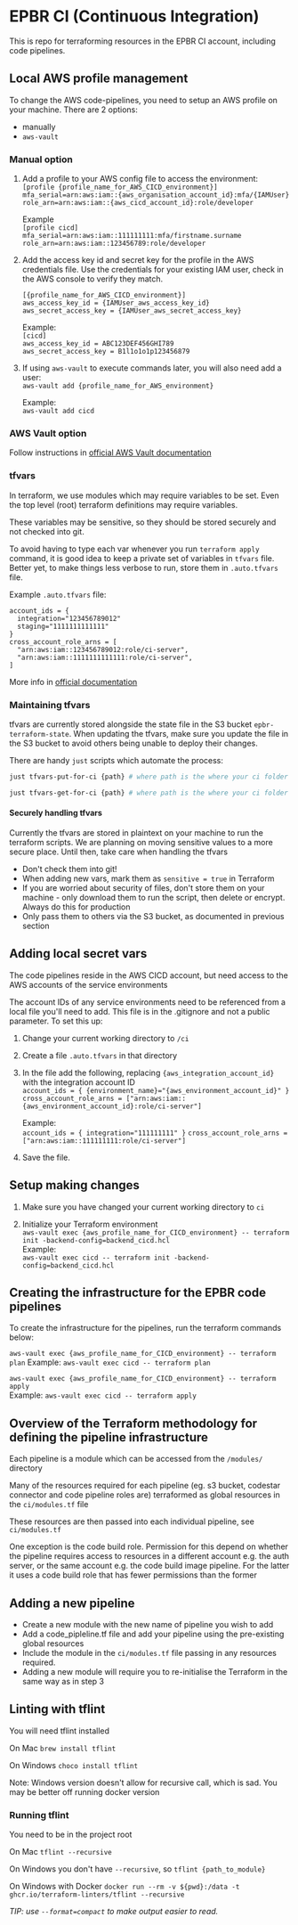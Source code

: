 # EPBR CI (Continuous Integration)

This is repo for terraforming resources in the EPBR CI account, including code pipelines.

## Local AWS profile management

To change the AWS code-pipelines, you need to setup an AWS profile on your machine. There are 2 options:

* manually
* `aws-vault`

### Manual option

1. Add a profile to your AWS config file to access the environment:  
   `[profile {profile_name_for_AWS_CICD_environment}]`  
   `mfa_serial=arn:aws:iam::{aws_organisation_account_id}:mfa/{IAMUser}`  
   `role_arn=arn:aws:iam::{aws_cicd_account_id}:role/developer`

    Example  
    `[profile cicd]`  
    `mfa_serial=arn:aws:iam::111111111:mfa/firstname.surname`  
    `role_arn=arn:aws:iam::123456789:role/developer`

2. Add the access key id and secret key for the profile in the AWS credentials file. Use the credentials for your
existing IAM user, check in the AWS console to verify they match.

   `[{profile_name_for_AWS_CICD_environment}]`  
   `aws_access_key_id = {IAMUser_aws_access_key_id}`  
   `aws_secret_access_key = {IAMUser_aws_secret_access_key}`

    Example:  
    `[cicd]`  
    `aws_access_key_id = ABC123DEF456GHI789`  
    `aws_secret_access_key = B1l1o1o1p123456879`

3. If using `aws-vault` to execute commands later, you will also need add a user:  
   `aws-vault add {profile_name_for_AWS_environment}`

   Example:  
   `aws-vault add cicd`

### AWS Vault option

Follow instructions in [official AWS Vault documentation](https://github.com/99designs/aws-vault/blob/master/USAGE.md#config)

### tfvars

In terraform, we use modules which may require variables to be set. Even the top level (root) terraform definitions may require variables.

These variables may be sensitive, so they should be stored securely and not checked into git.

To avoid having to type each var whenever you run `terraform apply` command, it is good idea to keep a private set of variables in `tfvars` file.
Better yet, to make things less verbose to run, store them in `.auto.tfvars` file.

Example `.auto.tfvars` file:

```hcl
account_ids = {
  integration="123456789012"
  staging="1111111111111"
}
cross_account_role_arns = [
  "arn:aws:iam::123456789012:role/ci-server",
  "arn:aws:iam::1111111111111:role/ci-server",
]
```

More info in [official documentation](https://developer.hashicorp.com/terraform/language/values/variables)

### Maintaining tfvars

tfvars are currently stored alongside the state file in the S3 bucket `epbr-terraform-state`.
When updating the tfvars, make sure you update the file in the S3 bucket to avoid others being unable to deploy their changes.

There are handy `just` scripts which automate the process:

```bash
just tfvars-put-for-ci {path} # where path is the where your ci folder is relative to the present directory you're in e.g. "./ci"

just tfvars-get-for-ci {path} # where path is the where your ci folder is relative to the present directory you're in e.g. "./ci"
```

#### Securely handling tfvars

Currently the tfvars are stored in plaintext on your machine to run the terraform scripts.
We are planning on moving sensitive values to a more secure place.
Until then, take care when handling the tfvars

* Don't check them into git!
* When adding new vars, mark them as `sensitive = true` in Terraform
* If you are worried about security of files, don't store them on your machine - only download them to run the script, then delete or encrypt. Always do this for production
* Only pass them to others via the S3 bucket, as documented in previous section

## Adding local secret vars

The code pipelines reside in the AWS CICD account, but need access to the AWS accounts of the service environments

The account IDs of any service environments need to be referenced from a local file you'll need to add. This file is in
the .gitignore and not a public parameter. To set this up:

1. Change your current working directory to `/ci`
2. Create a file `.auto.tfvars` in that directory
3. In the file add the following, replacing `{aws_integration_account_id}` with the integration account ID  
   `account_ids = { {environment_name}="{aws_environment_account_id}" }`
   `cross_account_role_arns = ["arn:aws:iam::{aws_environment_account_id}:role/ci-server"]`

    Example:  
   `account_ids = { integration="111111111" }`
   `cross_account_role_arns = ["arn:aws:iam::111111111:role/ci-server"]`
4. Save the file.

## Setup making changes

1. Make sure you have changed your current working directory to `ci`

2. Initialize your Terraform environment  
    `aws-vault exec {aws_profile_name_for_CICD_environment} -- terraform init -backend-config=backend_cicd.hcl`  
    Example:  
    `aws-vault exec cicd -- terraform init -backend-config=backend_cicd.hcl`

## Creating the infrastructure for the EPBR code pipelines

To create the infrastructure for the pipelines, run the terraform commands below:

`aws-vault exec {aws_profile_name_for_CICD_environment} -- terraform plan`
Example:
`aws-vault exec cicd -- terraform plan`

`aws-vault exec {aws_profile_name_for_CICD_environment} -- terraform apply`  
Example:
`aws-vault exec cicd -- terraform apply`

## Overview of the Terraform methodology for defining the pipeline infrastructure

Each pipeline is a module which can be accessed from the `/modules/` directory

Many of the resources required for each pipeline (eg. s3 bucket, codestar connector and code pipeline roles are)
terraformed as global resources in the `ci/modules.tf` file

These resources are then passed into each individual pipeline, see `ci/modules.tf`

One exception is the code build role. Permission for this depend on whether the pipeline requires access to resources in
a different account e.g. the auth server, or the same account e.g. the code build image pipeline. For the latter it uses
a code build role that has fewer permissions than the former

## Adding a new pipeline

* Create a new module with the new name of pipeline you wish to add
* Add a code_pipleline.tf file and add your pipeline using the pre-existing global resources
* Include the module in the `ci/modules.tf` file passing in any resources required.
* Adding a new module will require you to re-initialise the Terraform in the same way as in step 3

## Linting with tflint

You will need tflint installed

On Mac `brew install tflint`

On Windows `choco install tflint`

Note: Windows version doesn't allow for recursive call, which is sad.
You may be better off running docker version

### Running tflint

You need to be in the project root

On Mac `tflint --recursive`

On Windows you don't have `--recursive`, so `tflint {path_to_module}`

On Windows with Docker `docker run --rm -v ${pwd}:/data -t ghcr.io/terraform-linters/tflint --recursive`

*TIP: use `--format=compact` to make output easier to read.*
